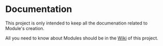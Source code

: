 # Documentation

This project is only intended to keep all the documenation related to Module's creation.

All you need to know about Modules should be in the [Wiki](https://github.com/bixlabs/documentation/wiki) of this project.
